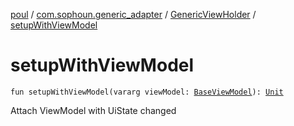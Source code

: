 [poul](../../index.md) / [com.sophoun.generic_adapter](../index.md) / [GenericViewHolder](index.md) / [setupWithViewModel](./setup-with-view-model.md)

# setupWithViewModel

`fun setupWithViewModel(vararg viewModel: `[`BaseViewModel`](../../com.sophoun.ui_state/-base-view-model/index.md)`): `[`Unit`](https://kotlinlang.org/api/latest/jvm/stdlib/kotlin/-unit/index.html)

Attach ViewModel with UiState changed

